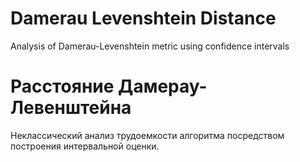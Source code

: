 # Damerau Levenshtein Distance
Analysis of Damerau-Levenshtein metric using confidence intervals

# Расстояние Дамерау-Левенштейна
Неклассический анализ трудоемкости алгоритма посредством построения интервальной оценки.
